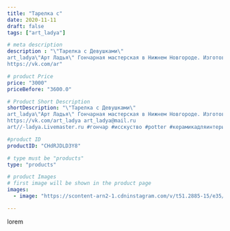 ```yaml
---
title: "Тарелка с"
date: 2020-11-11
draft: false
tags: ["art_ladya"]

# meta description
description : "\"Тарелка с Девушками\" 
art_ladya\"Арт Ладья\" Гончарная мастерская в Нижнем Новгороде. Изготовление керамики и мастер//-классы по обучению. 
https://vk.com/ar"

# product Price
price: "3000"
priceBefore: "3600.0"

# Product Short Description
shortDescription: "\"Тарелка с Девушками\" 
art_ladya\"Арт Ладья\" Гончарная мастерская в Нижнем Новгороде. Изготовление керамики и мастер//-классы по обучению. 
https://vk.com/art_ladya art_ladya@mail.ru 
art//-ladya.Livemaster.ru #гончар #исскуство #potter #керамикадляинтерьера #керамикаручнаяработа #гончарнаямастерская #керамиканазаказ #handmade #посудаизглины #керамика #гончарнаяпосуда #эксклюзивнаякерамика #painter #dishes #decor #ceramicar #nntoday #claygoods #restaurant #earthenware #ceramic #design #bowl #plate #ceramicart  #авторскаякерамика #пляски #девушки #erotic #nakedgirl"

#product ID
productID: "CHdRJDLD3Y8"

# type must be "products"
type: "products"

# product Images
# first image will be shown in the product page
images:
  - image: "https://scontent-arn2-1.cdninstagram.com/v/t51.2885-15/e35/124629611_276761620427510_1904876511507785617_n.jpg?tp=1&_nc_ht=scontent-arn2-1.cdninstagram.com&_nc_cat=102&_nc_ohc=KJ0S5B05eaYAX_t5bla&ccb=7-4&oh=24885e4427d1cf90de1ef7de3218e4db&oe=6082F1D4&_nc_sid=86f79a&ig_cache_key=MjQ0MDE4MTk2MTc3NzQ0NDQxMg%3D%3D.2-ccb7-4"

---
```

lorem
